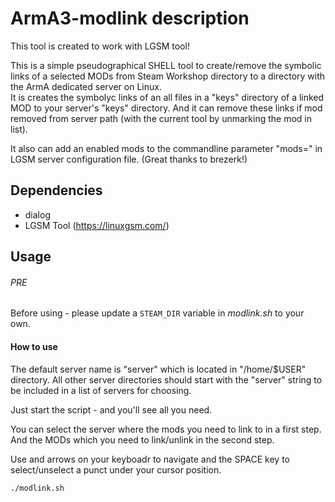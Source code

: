 # ArmA3-modlink description
This tool is created to work with LGSM tool!

This is a simple pseudographical SHELL tool to create/remove the symbolic links of a selected MODs from Steam Workshop directory to a directory with the ArmA dedicated server on Linux.\
It is creates the symbolyc links of an all files in a "keys" directory of a linked MOD to your server's "keys" directory. And it can remove these links if mod removed from server path (with the current tool by unmarking the mod in list).

It also can add an enabled mods to the commandline parameter "mods=" in LGSM server configuration file. (Great thanks to brezerk!)

## Dependencies

* dialog
* LGSM Tool (https://linuxgsm.com/)

## Usage
###### PRE
Before using - please update a ``STEAM_DIR`` variable in *modlink.sh* to your own.
#### How to use
The default server name is "server" which is located in "/home/$USER" directory. All other server directories should start with the "server" string to be included in a list of servers for choosing.

Just start the script - and you'll see all you need.

You can select the server where the mods you need to link to in a first step. And the MODs which you need to link/unlink in the second step.

Use and arrows on your keyboadr to navigate and the SPACE key to select/unselect a punct under your cursor position.

```./modlink.sh```
